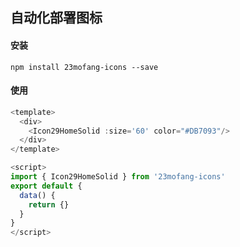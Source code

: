 ## 自动化部署图标

#### 安装
`npm install 23mofang-icons --save`

#### 使用

```js
<template>
  <div>
    <Icon29HomeSolid :size='60' color="#DB7093"/>
  </div>
</template>

<script>
import { Icon29HomeSolid } from '23mofang-icons'
export default {
  data() {
    return {}
  }
}
</script>
```


